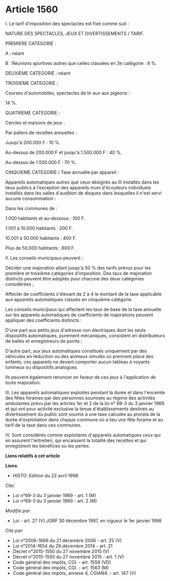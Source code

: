 # Article 1560

I. Le tarif d'imposition des spectacles est fixé comme suit :

NATURE DES SPECTACLES, JEUX ET DIVERTISSEMENTS / TARIF.

PREMIERE CATEGORIE :

A : néant

B : Réunions sportives autres que celles classées en 3e catégorie : 8 %.

DEUXIEME CATEGORIE : néant

TROISIEME CATEGORIE :

Courses d'automobiles, spectacles de tir aux aux pigeons :

14 %.

QUATRIEME CATEGORIE :

Cercles et maisons de jeux :

Par paliers de recettes annuelles :

Jusqu'à 200.000 F : 10 %.

Au-dessus de 200.000 F et jusqu'à 1.500.000 F : 40 %.

Au-dessus de 1.500.000 F : 70 %.

CINQUIEME CATEGORIE / Taxe annuelle par appareil :

Appareils automatiques autres que ceux désignés au III installés dans les lieux publics à l'exception des appareils muni
d'écouteurs individuels installés dans les salles d'audition de disques dans lesquelles il n'est servi aucune consommation :

Dans les communes de :

1.000 habitants et au-dessous : 100 F.

1.001 à 10.000 habitants : 200 F.

10.001 à 50.000 habitants : 400 F.

Plus de 50.000 habitants : 600 F.

II. Les conseils municipaux peuvent :

Décider une majoration allant jusqu'à 50 % des tarifs prévus pour les première et troisième catégories d'imposition. Des taux
de majoration distincts peuvent être adoptés pour chacune des deux catégories considérées ;

Affecter de coefficients s'élevant de 2 à 4 le montant de la taxe applicable aux appareils automatiques classés en cinquième
catégorie.

Les conseils municipaux qui affectent les taux de base de la taxe annuelle sur les appareils automatiques de coefficients de
majorations peuvent appliquer des coefficients distincts :

D'une part aux petits jeux d'adresse non électriques dont les seuls dispositifs automatiques, purement mécaniques, consistent
en distributeurs de balles et enregistreurs de points ;

D'autre part, aux jeux automatiques constitués uniquement par des véhicules en réduction ou des animaux simulés où prennent
place des enfants, ces appareils ne devant comporter aucun tableau à voyants lumineux ou dispositifs analogues.

Ils peuvent également renoncer en faveur de ces jeux à l'application de toute majoration.

III. Les appareils automatiques exploités pendant la durée et dans l'enceinte des fêtes foraines par des personnes soumises
au régime des activités ambulantes prévu par les articles 1er et 2 de la loi n° 69-3 du 3 janvier 1969 et qui ont pour
activité exclusive la tenue d'établissements destinés au divertissement du public sont soumis à une taxe calculée au prorata
de la durée d'exploitation dans chaque commune où a lieu une fête foraine et au tarif de la taxe dans ces communes.

IV. Sont considérés comme exploitants d'appareils automatiques ceux qui en assurent l'entretien, qui encaissent la totalité
des recettes et qui enregistrent les bénéfices ou les pertes.

**Liens relatifs à cet article**

**Liens**:

  - HISTO: Edition du 22 avril 1998

_Cite_:

  - Loi n°69-3 du 3 janvier 1969 - art. 1 (M)
  - Loi n°69-3 du 3 janvier 1969 - art. 2 (M)

_Modifié par_:

  - Loi - art. 27 (V) JORF 30 décembre 1997, en vigueur le 1er janvier 1998

_Cité par_:

  - Loi n°2006-1666 du 21 décembre 2006 - art. 25 (V)
  - Loi n°2014-1654 du 29 décembre 2014 - art. 21
  - Décret n°2015-1550 du 27 novembre 2015 (V)
  - Décret n°2015-1550 du 27 novembre 2015 - art. 1 (V)
  - Code général des impôts, CGI. - art. 1559 (VD)
  - Code général des impôts, CGI. - art. 1563 (M)
  - Code général des impôts, annexe 4, CGIAN4. - art. 147 (V)
